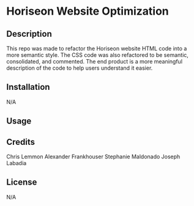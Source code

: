 # Horiseon Website Optimization

## Description
This repo was made to refactor the Horiseon website HTML code into a more semantic style. The CSS code was also refactored to be semantic, consolidated, and commented. The end product is a more meaningful description of the code to help users understand it easier.

## Installation
N/A

## Usage

## Credits
Chris Lemmon
Alexander Frankhouser
Stephanie Maldonado
Joseph Labadia

## License
N/A

